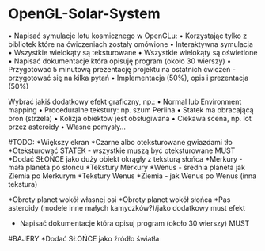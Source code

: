 # OpenGL-Solar-System

• Napisać symulacje lotu kosmicznego w OpenGLu:
• Korzystając tylko z bibliotek które na ćwiczeniach zostały omówione
• Interaktywna symulacja
• Wszystkie wielokąty są teksturowane
• Wszystkie wielokąty są oświetlone
• Napisać dokumentacje która opisuję program (około 30 wierszy)
• Przygotować 5 minutową prezentację projektu na ostatnich ćwiczeń -
przygotować się na kilka pytań
• Implementacja (50%), opis i prezentacja (50%) 

Wybrać jakiś dodatkowy efekt graficzny, np.:
• Normal lub Environment mapping
• Proceduralne tekstury: np. szum Perlina
• Statek ma obracającą bron (strzela)
• Kolizja obiektów jest obsługiwana
• Ciekawa scena, np. lot przez asteroidy
• Własne pomysły…

#TODO:
*Większy ekran
*Czarne albo oteksturowane gwiazdami tło
*Oteksturować STATEK - wszystkie muszą być oteksturowane MUST
*Dodać SŁOŃCE jako duży obiekt okrągły z teksturą słońca
*Merkury - mała planeta po słońcu
*Tekstury Merkury
*Wenus - średnia planeta jak Ziemia po Merkurym
*Tekstury Wenus
*Ziemia - jak Wenus po Wenus (inna tekstura)

*Obroty planet wokół własnej osi
*Obroty planet wokół słońca
*Pas asteroidy (modele inne małych kamyczków?)/jako dodatkowy must efekt

* Napisać dokumentacje która opisuj program (około 30 wierszy) MUST

#BAJERY
*Dodać SŁOŃCE jako źródło światła


